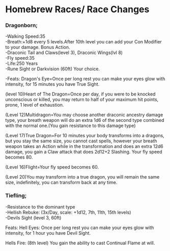 # Homebrew Races/ Race Changes

### Dragonborn;
-Walking Speed:35   
-Breath:+1d8 every 5 levels.After 10th level you can add your Con Modifier to your damage. Bonus Action.    
-Draconic Tail and Claws(level 3), Draconic Wings(lvl 8)     
-Fly speed:35     
-Life:250 Years    
-Rune Sight or Darkvision (60ft) Your choice.

-Feats:
Dragon's Eye=Once per long rest you can make your eyes glow with intensity, for 15 minutes you have True Sight.    

(level 10)Heart of The Dragon=Once per day, if you were to be knocked unconscious or killed, you may return to half of your maximum hit points, prone, 1 level of exhaustion.    

(Level 12)Multidragon=You may choose another draconic ancestry damage type, your breath weapon will do an extra 1d6 of the second type combined with the normal one.(You gain resistance to this damage type)    

(Level  17)True Dragon=For 10 minutes your body transforms into a dragons, but you stay the same size, you cannot cast spells, however your breath weapon takes an Action while in the transformation and does an extra 12d6 damage, you gain a Claw attack that does 2d12+2 Slashing. Your fly speed becomes 80.    

(Level 16)Flight=Your fly speed becomes 60.     

(Level 20)You may transform into a true dragon, you will remain the same size, indefinitely, you can transform back at any time.    
 
### Tiefling;
-Resistance to the dominant type    
-Hellish Rebuke: (3x/Day, scale: +1d12, 7th, 11th, 15th levels)    
-Devils Sight (level 3, 60ft)    

Feats:
Hell Eyes: Once per long rest you can make your eyes glow with intensity, for 1 hour you have Devil Sight.     

Hells Fire: (8th level) You gain the ability to cast Continual Flame at will.    
